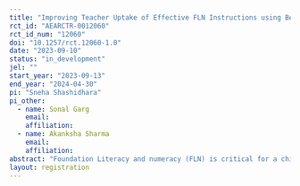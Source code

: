 ```yaml
---
title: "Improving Teacher Uptake of Effective FLN Instructions using Behavioural Principles "
rct_id: "AEARCTR-0012060"
rct_id_num: "12060"
doi: "10.1257/rct.12060-1.0"
date: "2023-09-10"
status: "in_development"
jel: ""
start_year: "2023-09-13"
end_year: "2024-04-30"
pi: "Sneha Shashidhara"
pi_other:
  - name: Sonal Garg
    email: 
    affiliation: 
  - name: Akanksha Sharma
    email: 
    affiliation: 
abstract: "Foundation Literacy and numeracy (FLN) is critical for a child's education. India’s National Education Policy (NEP) recommends a set of basic literacy and numeracy skills to be acquired by Grade 3. These requirements are not met in many districts in India for various reasons. Here, in a field experiment, we plan to test interventions targeted at improving teacher uptake of effective FLN instructions. As part of the interventions, bite-sized videos on effective teaching practices will be shared with the teachers, or summaries of daily lesson plans from the teacher guides will be made accessible through a WhatsApp Chatbot. "
layout: registration
---
```


